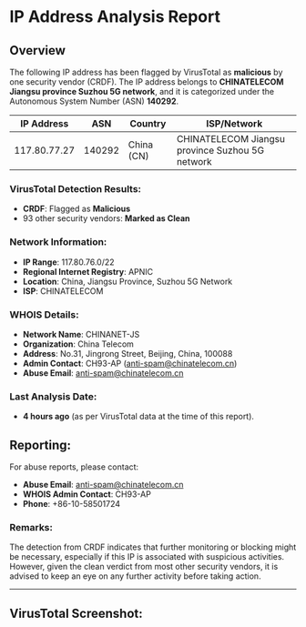 # IP Address Analysis Report

## Overview
The following IP address has been flagged by VirusTotal as **malicious** by one security vendor (CRDF). The IP address belongs to **CHINATELECOM Jiangsu province Suzhou 5G network**, and it is categorized under the Autonomous System Number (ASN) **140292**.

| **IP Address** | **ASN** | **Country** | **ISP/Network** |
| -------------- | ------- | ----------- | --------------- |
| 117.80.77.27   | 140292  | China (CN)  | CHINATELECOM Jiangsu province Suzhou 5G network |

### VirusTotal Detection Results:
- **CRDF**: Flagged as **Malicious**
- 93 other security vendors: **Marked as Clean**

### Network Information:
- **IP Range**: 117.80.76.0/22
- **Regional Internet Registry**: APNIC
- **Location**: China, Jiangsu Province, Suzhou 5G Network
- **ISP**: CHINATELECOM

### WHOIS Details:
- **Network Name**: CHINANET-JS
- **Organization**: China Telecom
- **Address**: No.31, Jingrong Street, Beijing, China, 100088
- **Admin Contact**: CH93-AP (anti-spam@chinatelecom.cn)
- **Abuse Email**: [anti-spam@chinatelecom.cn](mailto:anti-spam@chinatelecom.cn)

### Last Analysis Date:
- **4 hours ago** (as per VirusTotal data at the time of this report).

## Reporting:
For abuse reports, please contact:
- **Abuse Email**: [anti-spam@chinatelecom.cn](mailto:anti-spam@chinatelecom.cn)
- **WHOIS Admin Contact**: CH93-AP
- **Phone**: +86-10-58501724

### Remarks:
The detection from CRDF indicates that further monitoring or blocking might be necessary, especially if this IP is associated with suspicious activities. However, given the clean verdict from most other security vendors, it is advised to keep an eye on any further activity before taking action.

---

## VirusTotal Screenshot:

